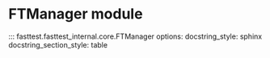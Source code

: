 # FTManager module
::: fasttest.fasttest_internal.core.FTManager
    options: 
        docstring_style: sphinx
        docstring_section_style: table